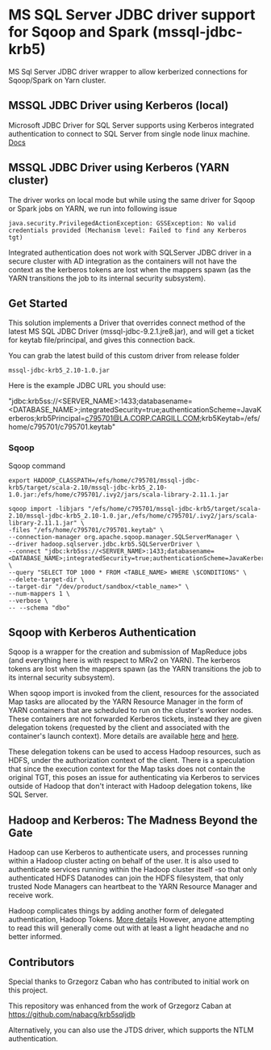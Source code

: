 MS SQL Server JDBC driver support for Sqoop and Spark (mssql-jdbc-krb5)
=======

MS Sql Server JDBC driver wrapper to allow kerberized connections for Sqoop/Spark on Yarn cluster. 

## MSSQL JDBC Driver using Kerberos (local)

Microsoft JDBC Driver for SQL Server supports using Kerberos integrated authentication to connect to SQL Server from single node linux machine.
[Docs](https://docs.microsoft.com/en-us/sql/connect/jdbc/using-kerberos-integrated-authentication-to-connect-to-sql-server?view=sql-server-ver15#using-kerberos-authentication-from-unix-machines-on-the-same-domain)

## MSSQL JDBC Driver using Kerberos (YARN cluster)
The driver works on local mode but while using the same driver for Sqoop or Spark jobs on YARN, we run into following issue

```
java.security.PrivilegedActionException: GSSException: No valid credentials provided (Mechanism level: Failed to find any Kerberos tgt)
```
Integrated authentication does not work with SQLServer JDBC driver in a secure cluster with AD integration as the containers will not have the context as the kerberos tokens are lost when the mappers spawn (as the YARN transitions the job to its internal security subsystem).

## Get Started
This solution implements a Driver that overrides connect method of the latest MS SQL JDBC Driver (mssql-jdbc-9.2.1.jre8.jar), and will get a ticket for keytab file/principal, and gives this connection back.

You can grab the latest build of this custom driver from release folder 

```
mssql-jdbc-krb5_2.10-1.0.jar
```

Here is the example JDBC URL you should use:

"jdbc:krb5ss://<SERVER_NAME>:1433;databasename=<DATABASE_NAME>;integratedSecurity=true;authenticationScheme=JavaKerberos;krb5Principal=c795701@LA.CORP.CARGILL.COM;krb5Keytab=/efs/home/c795701/c795701.keytab"

### Sqoop

Sqoop command
```
export HADOOP_CLASSPATH=/efs/home/c795701/mssql-jdbc-krb5/target/scala-2.10/mssql-jdbc-krb5_2.10-1.0.jar:/efs/home/c795701/.ivy2/jars/scala-library-2.11.1.jar
```

```
sqoop import -libjars "/efs/home/c795701/mssql-jdbc-krb5/target/scala-2.10/mssql-jdbc-krb5_2.10-1.0.jar,/efs/home/c795701/.ivy2/jars/scala-library-2.11.1.jar" \
-files "/efs/home/c795701/c795701.keytab" \
--connection-manager org.apache.sqoop.manager.SQLServerManager \
--driver hadoop.sqlserver.jdbc.krb5.SQLServerDriver \
--connect "jdbc:krb5ss://<SERVER_NAME>:1433;databasename=<DATABASE_NAME>;integratedSecurity=true;authenticationScheme=JavaKerberos;krb5Principal=c795701@LA.CORP.CARGILL.COM;krb5Keytab=/efs/home/c795701/c795701.keytab" \
--query "SELECT TOP 1000 * FROM <TABLE_NAME> WHERE \$CONDITIONS" \
--delete-target-dir \
--target-dir "/dev/product/sandbox/<table_name>" \
--num-mappers 1 \
--verbose \
-- --schema "dbo"
```

## Sqoop with Kerberos Authentication
Sqoop is a wrapper for the creation and submission of MapReduce jobs (and everything here is with respect to MRv2 on YARN).
The kerberos tokens are lost when the mappers spawn (as the YARN transitions the job to its internal security subsystem).

When sqoop import is invoked from the client, resources for the associated Map tasks are allocated by the YARN Resource Manager in the form of YARN containers that are scheduled to run on the cluster's worker nodes. These containers are not forwarded Kerberos tickets, instead they are given delegation tokens (requested by the client and associated with the container's launch context). More details are available [here](https://github.com/steveloughran/kerberos_and_hadoop/blob/master/sections/hadoop_tokens.md#example) and [here](https://cwiki.apache.org/confluence/pages/viewpage.action?pageId=31822268).

These delegation tokens can be used to access Hadoop resources, such as HDFS, under the authorization context of the client. There is a speculation that since the execution context for the Map tasks does not contain the original TGT, this poses an issue for authenticating via Kerberos to services outside of Hadoop that don't interact with Hadoop delegation tokens, like SQL Server.

## Hadoop and Kerberos: The Madness Beyond the Gate
Hadoop can use Kerberos to authenticate users, and processes running within a Hadoop cluster acting on behalf of the user. It is also used to authenticate services running within the Hadoop cluster itself -so that only authenticated HDFS Datanodes can join the HDFS filesystem, that only trusted Node Managers can heartbeat to the YARN Resource Manager and receive work.

Hadoop complicates things by adding another form of delegated authentication, Hadoop Tokens. [More details](https://steveloughran.gitbooks.io/kerberos_and_hadoop/content/sections/hadoop_tokens.html)
However, anyone attempting to read this will generally come out with at least a light headache and no better informed.


## Contributors
Special thanks to Grzegorz Caban who has contributed to initial work on this project.

This repository was enhanced from the work of Grzegorz Caban at https://github.com/nabacg/krb5sqljdb

Alternatively, you can also use the JTDS driver, which supports the NTLM authentication.